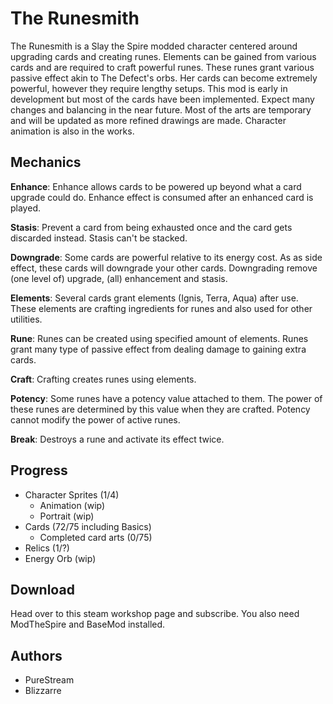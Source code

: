# The Runesmith
The Runesmith is a Slay the Spire modded character centered around upgrading cards and creating runes. Elements can be gained from various cards and are required to craft powerful runes. These runes grant various passive effect akin to The Defect's orbs. Her cards can become extremely powerful, however they require lengthy setups. 
This mod is early in development but most of the cards have been implemented. Expect many changes and balancing in the near future. 
Most of the arts are temporary and will be updated as more refined drawings are made. Character animation is also in the works.
## Mechanics
**Enhance**: Enhance allows cards to be powered up beyond what a card upgrade could do. Enhance effect is consumed after an enhanced card is played.

**Stasis**:  Prevent a card from being exhausted once and the card gets discarded instead. Stasis can't be stacked. 

**Downgrade**: Some cards are powerful relative to its energy cost. As as side effect, these cards will downgrade your other cards. Downgrading remove (one level of) upgrade, (all) enhancement and stasis.

**Elements**: Several cards grant elements (Ignis, Terra, Aqua) after use. These elements are crafting ingredients for runes and also used for other utilities.

**Rune**: Runes can be created using specified amount of elements. Runes grant many type of passive effect from dealing damage to gaining extra cards.

  **Craft**: Crafting creates runes using elements.
  
**Potency**: Some runes have a potency value attached to them. The power of these runes are determined by this value when they are crafted. Potency cannot modify the power of active runes.

**Break**: Destroys a rune and activate its effect twice.

## Progress
* Character Sprites (1/4)
  * Animation (wip)
  * Portrait (wip)
* Cards (72/75 including Basics)
  * Completed card arts (0/75)
* Relics (1/?)
* Energy Orb (wip)
## Download
Head over to this steam workshop page and subscribe. You also need ModTheSpire and BaseMod installed.
## Authors
* PureStream
* Blizzarre
